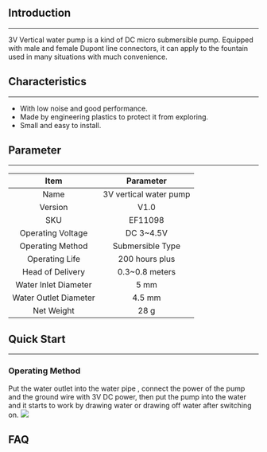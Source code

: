 ## Introduction
---
3V Vertical water pump is a kind of DC micro submersible pump. Equipped with male and female  Dupont line connectors, it can apply to the fountain used in many situations with much convenience. 

## Characteristics 
---
- With low noise and good performance.
- Made by engineering plastics to protect it from exploring.
- Small and easy to install.

## Parameter
---
Item | Parameter 
:-: | :-: 
Name| 3V vertical water pump
Version|V1.0
SKU|EF11098
Operating Voltage|DC 3~4.5V
Operating Method|Submersible Type
Operating Life|200 hours plus
Head of Delivery|0.3~0.8 meters
Water Inlet Diameter|5 mm
Water Outlet Diameter|4.5 mm
Net Weight|28 g

## Quick Start  
---

### Operating Method 

Put the water outlet into the water pipe , connect the power of the pump and the ground wire with 3V DC power, then put the pump into the water and it starts to work by drawing water or drawing off water after switching on. 
![](https://i.imgur.com/KzORYOY.png)

## FAQ
